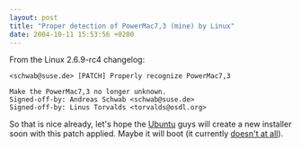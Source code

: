 ```yaml
---
layout: post
title: "Proper detection of PowerMac7,3 (mine) by Linux"
date: 2004-10-11 15:53:56 +0200
---
```


From the Linux 2.6.9-rc4 changelog:

    <schwab@suse.de> [PATCH] Properly recognize PowerMac7,3 	

    Make the PowerMac7,3 no longer unknown.
    Signed-off-by: Andreas Schwab <schwab@suse.de>
    Signed-off-by: Linus Torvalds <torvalds@osdl.org>

So that is nice already, let's hope the [Ubuntu](http://www.ubuntulinux.org)
guys will create a new installer soon with this patch applied. Maybe it will
boot (it currently [doesn't at all](https://bugzilla.ubuntu.com/show_bug.cgi?id=2137)).
